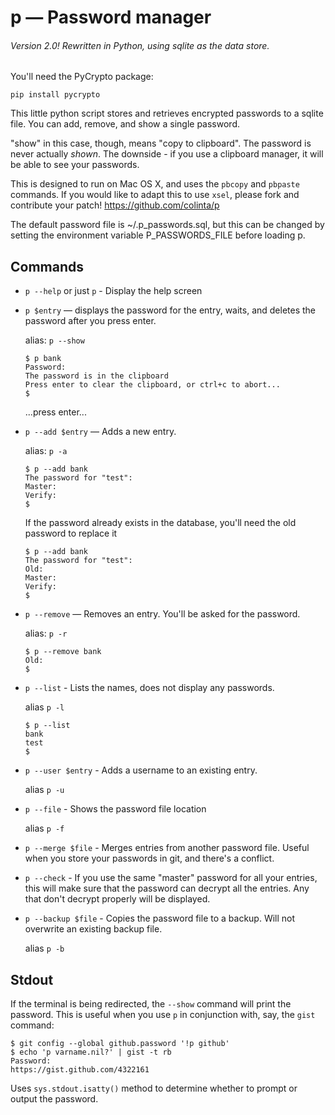  p — Password manager
======================

###### Version 2.0!  Rewritten in Python, using sqlite as the data store.

You'll need the PyCrypto package:

    pip install pycrypto


This little python script stores and retrieves encrypted passwords to a sqlite file.
You can add, remove, and show a single password.

"show" in this case, though, means "copy to clipboard".  The password is never
actually *shown*.  The downside - if you use a clipboard manager, it will be
able to see your passwords.

This is designed to run on Mac OS X, and uses the `pbcopy` and `pbpaste`
commands. If you would like to adapt this to use `xsel`, please fork and
contribute your patch!  <https://github.com/colinta/p>

The default password file is ~/.p_passwords.sql, but this can be changed by
setting the environment variable P_PASSWORDS_FILE before loading p.

Commands
--------

* `p --help` or just `p` - Display the help screen

* `p $entry` — displays the password for the entry, waits, and deletes the
  password after you press enter.

  alias: `p --show`

  ```shell
  $ p bank
  Password:
  The password is in the clipboard
  Press enter to clear the clipboard, or ctrl+c to abort...
  $
  ```

  ...press enter...

* `p --add $entry` — Adds a new entry.

  alias: `p -a`

  ```shell
  $ p --add bank
  The password for "test":
  Master:
  Verify:
  $
  ```

  If the password already exists in the database, you'll need the old password
  to replace it

  ```shell
  $ p --add bank
  The password for "test":
  Old:
  Master:
  Verify:
  $
  ```

* `p --remove` — Removes an entry.  You'll be asked for the password.

  alias: `p -r`

  ```shell
  $ p --remove bank
  Old:
  $
  ```

* `p --list` - Lists the names, does not display any passwords.

  alias `p -l`

  ```shell
  $ p --list
  bank
  test
  $
  ```

* `p --user $entry` - Adds a username to an existing entry.

  alias `p -u`

* `p --file` - Shows the password file location

  alias `p -f`

* `p --merge $file` - Merges entries from another password file. Useful when you
  store your passwords in git, and there's a conflict.

* `p --check` - If you use the same "master" password for all your entries, this
  will make sure that the password can decrypt all the entries.  Any that don't
  decrypt properly will be displayed.

* `p --backup $file` - Copies the password file to a backup.  Will not overwrite
  an existing backup file.

  alias `p -b`

Stdout
------

If the terminal is being redirected, the `--show` command will print the
password.  This is useful when you use `p` in conjunction with, say, the `gist`
command:

    $ git config --global github.password '!p github'
    $ echo 'p varname.nil?' | gist -t rb
    Password:
    https://gist.github.com/4322161

Uses `sys.stdout.isatty()` method to determine whether to prompt or output the
password.
